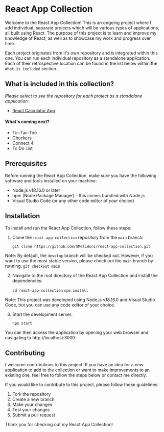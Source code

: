 # React App Collection

Welcome to the React App Collection! This is an ongoing project where I add individual, separate projects which will be various types of applications, all built using React. The purpose of this project is to learn and improve my knowledge of React, as well as to showcase my work and progress over time.

Each project originates from it's own repository and is integrated within this one. You can run each individual repository as a standalone application. Each of their retrospective location can be found in the list below within the `What is included` section.

## What is included in this collection?
_Please select to see the repository for each project as a standalone application:_

- [React Calculator App](https://github.com/SMelidoni/react-calculator-app)

#### What's coming next?

- Tic-Tac-Toe
- Checkers
- Connect 4
- To Do List

## Prerequisites

Before running the React App Collection, make sure you have the following software and tools installed on your machine:

- Node.js v18.16.0 or later
- npm (Node Package Manager) - this comes bundled with Node.js
- Visual Studio Code (or any other code editor of your choice)

## Installation

To install and run the React App Collection, follow these steps:

1. Clone the `react-app-collection` repository from the `main` branch: 

   `git clone https://github.com/SMelidoni/react-app-collection.git`
   
Note: By default, the `develop` branch will be checked out. However, if you want to use the most stable version, please check out the `main` branch by running: `git checkout main`

2. Navigate to the root directory of the React App Collection and install the dependencies:

   `cd react-app-collection`
   `npm install`
   
Note: This project was developed using Node.js v18.16.0 and Visual Studio Code, but you can use any code editor of your choice.

3. Start the development server:

   `npm start`
   
You can then access the application by opening your web browser and navigating to http://localhost:3000.

## Contributing

I welcome contributions to this project! If you have an idea for a new application to add to the collection or want to make improvements to an existing one, feel free to follow the steps below or contact me directly.

If you would like to contribute to this project, please follow these guidelines:

1. Fork the repository
2. Create a new branch
3. Make your changes
4. Test your changes
5. Submit a pull request

Thank you for checking out my React App Collection!
